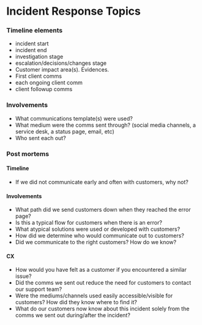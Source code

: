 # Incident Response Topics

### Timeline elements
* incident start
* incident end
* investigation stage
* escalation/decisions/changes stage 
* Customer impact area(s). Evidences.
* First client comms
* each ongoing client comm
* client followup comms


### Involvements
* What communications template(s) were used?
* What medium were the comms sent through? (social media channels, a service desk, a status page, email, etc)
* Who sent each out?

### Post mortems

#### Timeline
* If we did not communicate early and often with customers, why not?

#### Involvements
* What path did we send customers down when they reached the error page? 
* Is this a typical flow for customers when there is an error?
* What atypical solutions were used or developed with customers?
* How did we determine who would communicate out to customers?
* Did we communicate to the right customers? How do we know?

#### CX
* How would you have felt as a customer if you encountered a similar issue?
* Did the comms we sent out reduce the need for customers to contact our support team?
* Were the mediums/channels used easily accessible/visible for customers? How did they know where to find it?
* What do our customers now know about this incident solely from the comms we sent out during/after the incident?

